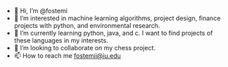 - 👋 Hi, I’m @fostemi
- 👀 I’m interested in machine learning algorithms, project design, finance projects with python, and environmental research.  
- 🌱 I’m currently learning python, java, and c.  I want to find projects of these languages in my interests.  
- 💞️ I’m looking to collaborate on my chess project. 
- 📫 How to reach me fostemii@iu.edu

<!---
fostemi/fostemi is a ✨ special ✨ repository because its `README.md` (this file) appears on your GitHub profile.
You can click the Preview link to take a look at your changes.
--->
